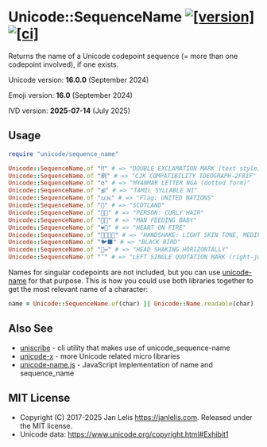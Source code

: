# Unicode::SequenceName [![[version]](https://badge.fury.io/rb/unicode-sequence_name.svg)](https://badge.fury.io/rb/unicode-sequence_name) [![[ci]](https://github.com/janlelis/unicode-sequence_name/workflows/Test/badge.svg)](https://github.com/janlelis/unicode-sequence_name/actions?query=workflow%3ATest)

Returns the name of a Unicode codepoint sequence (= more than one codepoint involved), if one exists.

Unicode version: **16.0.0** (September 2024)

Emoji version: **16.0** (September 2024)

IVD version: **2025-07-14** (July 2025)

## Usage

```ruby
require "unicode/sequence_name"

Unicode::SequenceName.of "‼︎" # => "DOUBLE EXCLAMATION MARK (text style)"
Unicode::SequenceName.of "㓟︀" # => "CJK COMPATIBILITY IDEOGRAPH-2F81F"
Unicode::SequenceName.of "င︀" # => "MYANMAR LETTER NGA (dotted form)"
Unicode::SequenceName.of "நி" # => "TAMIL SYLLABLE NI"
Unicode::SequenceName.of "🇺🇳" # => "Flag: UNITED NATIONS"
Unicode::SequenceName.of "🏴󠁧󠁢󠁳󠁣󠁴󠁿" # => "SCOTLAND"
Unicode::SequenceName.of "🧑‍🦱" # => "PERSON: CURLY HAIR"
Unicode::SequenceName.of "👨‍🍼" # => "MAN FEEDING BABY"
Unicode::SequenceName.of "❤️‍🔥" # => "HEART ON FIRE"
Unicode::SequenceName.of "🫱🏻‍🫲🏾" # => "HANDSHAKE: LIGHT SKIN TONE, MEDIUM-DARK SKIN TONE"
Unicode::SequenceName.of "🐦‍⬛" # => "BLACK BIRD"
Unicode::SequenceName.of "🙂‍↔️" # => "HEAD SHAKING HORIZONTALLY"
Unicode::SequenceName.of "‘︁" # => "LEFT SINGLE QUOTATION MARK (right-justified fullwidth form)"
```

Names for singular codepoints are not included, but you can use [unicode-name](https://github.com/janlelis/unicode-name) for that purpose. This is how you could use both libraries together to get the most relevant name of a character:

```ruby
name = Unicode::SequenceName.of(char) || Unicode::Name.readable(char)
```

## Also See

- [uniscribe](https://github.com/janlelis/uniscribe) - cli utility that makes use of unicode_sequence-name
- [unicode-x](https://github.com/janlelis/unicode-x) - more Unicode related micro libraries
- [unicode-name.js](https://github.com/janlelis/unicode-name.js) - JavaScript implementation of name and sequence_name

## MIT License

- Copyright (C) 2017-2025 Jan Lelis <https://janlelis.com>. Released under the MIT license.
- Unicode data: https://www.unicode.org/copyright.html#Exhibit1
